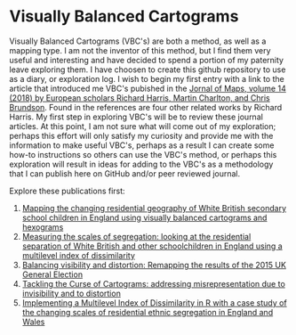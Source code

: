 # Visually Balanced Cartograms

Visually Balanced Cartograms (VBC's) are both a method, as well as a mapping type. I am not the inventor of this method, but I find them very useful and interesting and have decided to spend a portion of my paternity leave exploring them. I have choosen to create this github repository to use as a diary, or exploration log. I wish to begin my first entry with a link to the article that introduced me VBC's pubished in the [Jornal of Maps, volume 14 (2018) by European scholars Richard Harris, Martin Charlton, and Chris Brundson](https://www.tandfonline.com/doi/full/10.1080/17445647.2018.1478753). Found in the references are four other related works by Richard Harris. My first step in exploring VBC's will be to review these journal articles. At this point, I am not sure what will come out of my exploration; perhaps this effort will only satisfy my curiosity and provide me with the information to make useful VBC's, perhaps as a result I can create some how-to instructions so others can use the VBC's method, or perhaps this exploration will result in ideas for adding to the VBC's as a methodology that I can publish here on GitHub and/or peer reviewed journal. 

Explore these publications first:
1. [Mapping the changing residential geography of White British secondary school children in England using visually balanced cartograms and hexograms](https://www.tandfonline.com/doi/full/10.1080/17445647.2018.1478753)
2. [Measuring the scales of segregation: looking at the residential separation of White British and other schoolchildren in England using a multilevel index of dissimilarity](https://rgs-ibg.onlinelibrary.wiley.com/doi/abs/10.1111/tran.12181)
3. [Balancing visibility and distortion: Remapping the results of the 2015 UK General Election](https://journals.sagepub.com/doi/full/10.1177/0308518X17708439)
4. [Tackling the Curse of Cartograms: addressing misrepresentation due to invisibility and to distortion](https://huckg.is/gisruk2017/GISRUK_2017_paper_29.pdf)
5. [Implementing a Multilevel Index of Dissimilarity in R with a case study of the changing scales of residential ethnic segregation in England and Wales](https://journals.sagepub.com/doi/full/10.1177/2399808317748328)
